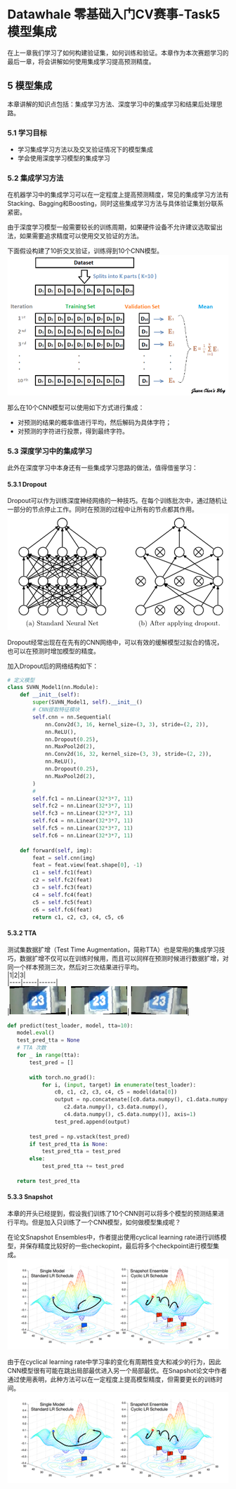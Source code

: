 # Datawhale 零基础入门CV赛事-Task5 模型集成      
          
在上一章我们学习了如何构建验证集，如何训练和验证。本章作为本次赛题学习的最后一章，将会讲解如何使用集成学习提高预测精度。       
       
## 5 模型集成              
本章讲解的知识点包括：集成学习方法、深度学习中的集成学习和结果后处理思路。                
                  
### 5.1 学习目标                                      
- 学习集成学习方法以及交叉验证情况下的模型集成       
- 学会使用深度学习模型的集成学习         
             
### 5.2 集成学习方法           
             
在机器学习中的集成学习可以在一定程度上提高预测精度，常见的集成学习方法有Stacking、Bagging和Boosting，同时这些集成学习方法与具体验证集划分联系紧密。         
                 
由于深度学习模型一般需要较长的训练周期，如果硬件设备不允许建议选取留出法，如果需要追求精度可以使用交叉验证的方法。             
              
下面假设构建了10折交叉验证，训练得到10个CNN模型。           
![IMG](IMG/Task05/交叉验证.png)      
       
那么在10个CNN模型可以使用如下方式进行集成：
      
- 对预测的结果的概率值进行平均，然后解码为具体字符；     
- 对预测的字符进行投票，得到最终字符。     
     
### 5.3 深度学习中的集成学习          
               
此外在深度学习中本身还有一些集成学习思路的做法，值得借鉴学习：          
              
#### 5.3.1 Dropout                
Dropout可以作为训练深度神经网络的一种技巧。在每个训练批次中，通过随机让一部分的节点停止工作。同时在预测的过程中让所有的节点都其作用。       
![IMG](IMG/Task05/Droopout.png)      
             
Dropout经常出现在在先有的CNN网络中，可以有效的缓解模型过拟合的情况，也可以在预测时增加模型的精度。        
                  
加入Dropout后的网络结构如下：    
```python   
# 定义模型
class SVHN_Model1(nn.Module):
    def __init__(self):
        super(SVHN_Model1, self).__init__()
        # CNN提取特征模块
        self.cnn = nn.Sequential(
            nn.Conv2d(3, 16, kernel_size=(3, 3), stride=(2, 2)),
            nn.ReLU(),
            nn.Dropout(0.25),
            nn.MaxPool2d(2),
            nn.Conv2d(16, 32, kernel_size=(3, 3), stride=(2, 2)),
            nn.ReLU(), 
            nn.Dropout(0.25),
            nn.MaxPool2d(2),
        )
        # 
        self.fc1 = nn.Linear(32*3*7, 11)
        self.fc2 = nn.Linear(32*3*7, 11)
        self.fc3 = nn.Linear(32*3*7, 11)
        self.fc4 = nn.Linear(32*3*7, 11)
        self.fc5 = nn.Linear(32*3*7, 11)
        self.fc6 = nn.Linear(32*3*7, 11)
    
    def forward(self, img):        
        feat = self.cnn(img)
        feat = feat.view(feat.shape[0], -1)
        c1 = self.fc1(feat)
        c2 = self.fc2(feat)
        c3 = self.fc3(feat)
        c4 = self.fc4(feat)
        c5 = self.fc5(feat)
        c6 = self.fc6(feat)
        return c1, c2, c3, c4, c5, c6
```           
#### 5.3.2 TTA        
测试集数据扩增（Test Time Augmentation，简称TTA）也是常用的集成学习技巧，数据扩增不仅可以在训练时候用，而且可以同样在预测时候进行数据扩增，对同一个样本预测三次，然后对三次结果进行平均。      
|1|2|3|      
|----|-----|------|                      
|![IMG](IMG/Task02/23.png) | ![IMG](IMG/Task02/23_1.png)| ![IMG](IMG/Task02/23_2.png)|   
             
 ```python
 def predict(test_loader, model, tta=10):
    model.eval()
    test_pred_tta = None
    # TTA 次数
    for _ in range(tta):
        test_pred = []
    
        with torch.no_grad():
            for i, (input, target) in enumerate(test_loader):
                c0, c1, c2, c3, c4, c5 = model(data[0])
                output = np.concatenate([c0.data.numpy(), c1.data.numpy(),
                   c2.data.numpy(), c3.data.numpy(),
                   c4.data.numpy(), c5.data.numpy()], axis=1)
                test_pred.append(output)
        
        test_pred = np.vstack(test_pred)
        if test_pred_tta is None:
            test_pred_tta = test_pred
        else:
            test_pred_tta += test_pred
    
    return test_pred_tta
 ```     
#### 5.3.3 Snapshot               
                
本章的开头已经提到，假设我们训练了10个CNN则可以将多个模型的预测结果进行平均。但是加入只训练了一个CNN模型，如何做模型集成呢？          
                   
在论文Snapshot Ensembles中，作者提出使用cyclical learning rate进行训练模型，并保存精度比较好的一些checkopint，最后将多个checkpoint进行模型集成。       
![IMG](IMG/Task05/Snapshot.png)     
          
由于在cyclical learning rate中学习率的变化有周期性变大和减少的行为，因此CNN模型很有可能在跳出局部最优进入另一个局部最优。在Snapshot论文中作者通过使用表明，此种方法可以在一定程度上提高模型精度，但需要更长的训练时间。    
 ![IMG](IMG/Task05/Snapshot.png) 
 
 
 
